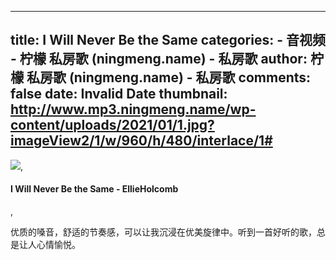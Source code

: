 
---
title: I Will Never Be the Same
categories: 
    - 音视频
    - 柠檬 私房歌 (ningmeng.name) - 私房歌
author: 柠檬 私房歌 (ningmeng.name) - 私房歌
comments: false
date: Invalid Date
thumbnail: http://www.mp3.ningmeng.name/wp-content/uploads/2021/01/1.jpg?imageView2/1/w/960/h/480/interlace/1#
---

<div>   
<img src="http://www.mp3.ningmeng.name/wp-content/uploads/2021/01/1.jpg?imageView2/1/w/960/h/480/interlace/1#" referrerpolicy="no-referrer">,<h4>I Will Never Be the Same - EllieHolcomb</h4>,<p>优质的嗓音，舒适的节奏感，可以让我沉浸在优美旋律中。听到一首好听的歌，总是让人心情愉悦。</p>  
</div>
            